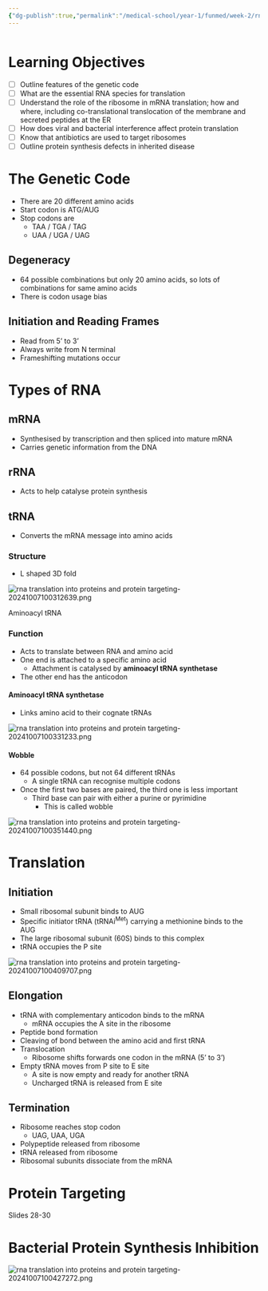 ```yaml
---
{"dg-publish":true,"permalink":"/medical-school/year-1/funmed/week-2/rna-translation-into-proteins-and-protein-targeting/","tags":["funmed"]}
---
```


```table-of-contents
```
# Learning Objectives
- [ ] Outline features of the genetic code
- [ ] What are the essential RNA species for translation
- [ ] Understand the role of the ribosome in mRNA translation; how and where, including co-translational translocation of the membrane and secreted peptides at the ER
- [ ] How does viral and bacterial interference affect protein translation
- [ ] Know that antibiotics are used to target ribosomes
- [ ] Outline protein synthesis defects in inherited disease

# The Genetic Code
- There are 20 different amino acids
- Start codon is ATG/AUG
- Stop codons are
	- TAA / TGA / TAG
	- UAA / UGA / UAG

## Degeneracy
- 64 possible combinations but only 20 amino acids, so lots of combinations for same amino acids
- There is codon usage bias

## Initiation and Reading Frames
- Read from 5’ to 3’
- Always write from N terminal
- Frameshifting mutations occur

# Types of RNA

## mRNA
- Synthesised by transcription and then spliced into mature mRNA
- Carries genetic information from the DNA
## rRNA
- Acts to help catalyse protein synthesis
## tRNA
- Converts the mRNA message into amino acids
### Structure
- L shaped 3D fold

![rna translation into proteins and protein targeting-20241007100312639.png](/img/user/Medical%20School/Year%201/funmed/week%202/attachments/rna%20translation%20into%20proteins%20and%20protein%20targeting-20241007100312639.png)

Aminoacyl tRNA

### Function
- Acts to translate between RNA and amino acid
- One end is attached to a specific amino acid
	- Attachment is catalysed by **aminoacyl tRNA synthetase**
- The other end has the anticodon
#### Aminoacyl tRNA synthetase
- Links amino acid to their cognate tRNAs

![rna translation into proteins and protein targeting-20241007100331233.png](/img/user/Medical%20School/Year%201/funmed/week%202/attachments/rna%20translation%20into%20proteins%20and%20protein%20targeting-20241007100331233.png)
#### Wobble
- 64 possible codons, but not 64 different tRNAs
	- A single tRNA can recognise multiple codons
- Once the first two bases are paired, the third one is less important
	- Third base can pair with either a purine or pyrimidine
		- This is called wobble

![rna translation into proteins and protein targeting-20241007100351440.png](/img/user/Medical%20School/Year%201/funmed/week%202/attachments/rna%20translation%20into%20proteins%20and%20protein%20targeting-20241007100351440.png)

# Translation
## Initiation
- Small ribosomal subunit binds to AUG
- Specific initiator tRNA (tRNAi<sup>Met</sup>) carrying a methionine binds to the AUG
- The large ribosomal subunit (60S) binds to this complex
- tRNA occupies the P site

![rna translation into proteins and protein targeting-20241007100409707.png](/img/user/Medical%20School/Year%201/funmed/week%202/attachments/rna%20translation%20into%20proteins%20and%20protein%20targeting-20241007100409707.png)
## Elongation
- tRNA with complementary anticodon binds to the mRNA
	- mRNA occupies the A site in the ribosome
- Peptide bond formation
- Cleaving of bond between the amino acid and first tRNA
- Translocation
	- Ribosome shifts forwards one codon in the mRNA (5’ to 3’)
- Empty tRNA moves from P site to E site
	- A site is now empty and ready for another tRNA
	- Uncharged tRNA is released from E site
## Termination
- Ribosome reaches stop codon
	- UAG, UAA, UGA
- Polypeptide released from ribosome
- tRNA released from ribosome
- Ribosomal subunits dissociate from the mRNA
# Protein Targeting

Slides 28-30

# Bacterial Protein Synthesis Inhibition

![rna translation into proteins and protein targeting-20241007100427272.png](/img/user/Medical%20School/Year%201/funmed/week%202/attachments/rna%20translation%20into%20proteins%20and%20protein%20targeting-20241007100427272.png)